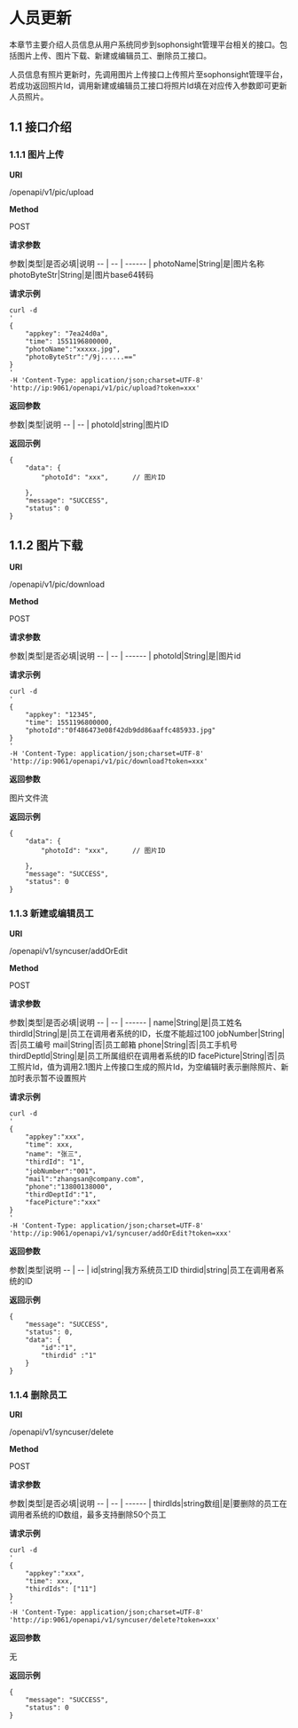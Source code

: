 # 人员更新 #

本章节主要介绍人员信息从用户系统同步到sophonsight管理平台相关的接口。包括图片上传、图片下载、新建或编辑员工、删除员工接口。

人员信息有照片更新时，先调用图片上传接口上传照片至sophonsight管理平台，若成功返回照片Id，调用新建或编辑员工接口将照片Id填在对应传入参数即可更新人员照片。

##  1.1 接口介绍 ##

### 1.1.1 图片上传 ###

**URI**

/openapi/v1/pic/upload

**Method**

POST

**请求参数**

参数|类型|是否必填|说明
--  | -- | ------ |
photoName|String|是|图片名称
photoByteStr|String|是|图片base64转码

**请求示例**

    curl -d 
    '
    {
        "appkey": "7ea24d0a",
        "time": 1551196800000,
        "photoName":"xxxxx.jpg",
        "photoByteStr":"/9j......=="
    }
    '
    -H 'Content-Type: application/json;charset=UTF-8'
    'http://ip:9061/openapi/v1/pic/upload?token=xxx'

**返回参数**

参数|类型|说明
--  | -- |
photoId|string|图片ID

**返回示例**

    {
        "data": {
            "photoId": "xxx",      // 图片ID
                
        },
        "message": "SUCCESS",
        "status": 0
    }

## 1.1.2 图片下载 ##

**URI**

/openapi/v1/pic/download

**Method**

POST

**请求参数**

参数|类型|是否必填|说明
--  | -- | ------ |
photoId|String|是|图片id

**请求示例**

    curl -d 
    '
    {
    	"appkey": "12345",
    	"time": 1551196800000,
    	"photoId":"0f486473e08f42db9dd86aaffc485933.jpg"
	}
    '
    -H 'Content-Type: application/json;charset=UTF-8'
    'http://ip:9061/openapi/v1/pic/download?token=xxx'

**返回参数**

图片文件流

**返回示例**

    {
        "data": {
            "photoId": "xxx",      // 图片ID
                
        },
        "message": "SUCCESS",
        "status": 0
    }

### 1.1.3  新建或编辑员工 ###

**URI**

/openapi/v1/syncuser/addOrEdit

**Method**

POST

**请求参数**

参数|类型|是否必填|说明
--  | -- | ------ |
name|String|是|员工姓名
thirdId|String|是|员工在调用者系统的ID，长度不能超过100
jobNumber|String|否|员工编号
mail|String|否|员工邮箱
phone|String|否|员工手机号
thirdDeptId|String|是|员工所属组织在调用者系统的ID
facePicture|String|否|员工照片Id，值为调用2.1图片上传接口生成的照片Id，为空编辑时表示删除照片、新加时表示暂不设置照片

**请求示例**
    
    curl -d 
    '
    {   
        "appkey":"xxx", 
        "time": xxx,
  		"name": "张三",
  		"thirdId": "1",
  		"jobNumber":"001"，
  		"mail":"zhangsan@company.com",
  		"phone":"13800138000",
  		"thirdDeptId":"1",
  		"facePicture":"xxx"
	}
    '
    -H 'Content-Type: application/json;charset=UTF-8'
    'http://ip:9061/openapi/v1/syncuser/addOrEdit?token=xxx'

**返回参数**

参数|类型|说明
--  | -- |
id|string|我方系统员工ID
thirdid|string|员工在调用者系统的ID

**返回示例**

    {     
    	"message": "SUCCESS",
    	"status": 0,
    	"data": {
        	"id":"1",
        	"thirdid" :"1"
    	}
	}

### 1.1.4  删除员工 ###

**URI**

/openapi/v1/syncuser/delete

**Method**

POST

**请求参数**

参数|类型|是否必填|说明
--  | -- | ------ |
thirdIds|string数组|是|要删除的员工在调用者系统的ID数组，最多支持删除50个员工

**请求示例**

    curl -d 
    '
    {
        "appkey":"xxx",
        "time": xxx,
    	"thirdIds": ["11"]
	}
    '
    -H 'Content-Type: application/json;charset=UTF-8'
    'http://ip:9061/openapi/v1/syncuser/delete?token=xxx'


**返回参数**

无

**返回示例**

    {     
    	"message": "SUCCESS",
    	"status": 0
	}
